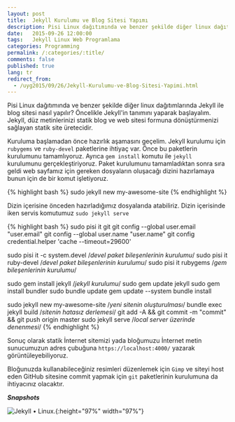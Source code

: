 ```yaml
---
layout: post
title:  Jekyll Kurulumu ve Blog Sitesi Yapımı
description: Pisi Linux dağıtımında ve benzer şekilde diğer linux dağıtımlarında Jekyll ile blog sitesi nasıl  yapılır?
date:   2015-09-26 12:00:00
tags:   Jekyll Linux Web Programlama
categories: Programming
permalink: /:categories/:title/
comments: false
published: true
lang: tr
redirect_from:
  - /uyg2015/09/26/Jekyll-Kurulumu-ve-Blog-Sitesi-Yapimi.html
---
```



Pisi Linux dağıtımında ve benzer şekilde diğer linux dağıtımlarında Jekyll ile blog sitesi nasıl  yapılır? Öncelikle Jekyll'in tanımını yaparak başlayalım. Jekyll, düz metinlerinizi statik blog ve web sitesi formuna dönüştürmenizi sağlayan statik site üretecidir.

Kuruluma başlamadan önce hazırlık aşamasını geçelim. Jekyll kurulumu için ```rubygems``` ve ```ruby-devel``` paketlerine ihtiyaç var. Önce bu paketlerin kurulumunu tamamlıyoruz. Ayrıca ```gem install``` komutu ile ```jekyll``` kurulumunu gerçekleştiriyoruz. Paket kurulumunu tamamladıktan sonra sıra geldi web sayfamız için gereken dosyaların oluşacağı dizini hazırlamaya bunun için de bir komut işletiyoruz. 

{% highlight bash %}
sudo jekyll new my-awesome-site
{% endhighlight %}

Dizin içerisine önceden hazırladığımız dosyalarıda atabiliriz. Dizin içerisinde iken servis komutumuz  ```sudo jekyll serve```

{% highlight bash %}
sudo pisi it git
git config --global user.email "user.email"
git config --global user.name "user.name"
git config credential.helper 'cache --timeout=29600'

sudo pisi it -c system.devel	/*devel paket bileşenlerinin kurulumu*/
sudo pisi it ruby-devel		/*devel paket bileşenlerinin kurulumu*/
sudo pisi it rubygems		/*gem bileşenlerinin kurulumu*/

sudo gem install jekyll			/*jekyll kurulumu*/
sudo gem update jekyll
sudo gem install bundler
sudo bundle update
gem update --system
bundle install

sudo jekyll new my-awesome-site	/*yeni sitenin oluşturulması*/
bundle exec jekyll build	/*sitenin hatasız derlemesi*/
git add -A &&  git commit -m "commit" && git push origin master
sudo jekyll serve	/*local server üzerinde denenmesi*/
{% endhighlight %}

Sonuç olarak statik İnternet sitemizi yada bloğumuzu İnternet metin sunucumuzun adres çubuğuna ```https://localhost:4000/``` yazarak görüntüleyebiliyoruz.

Bloğunuzda kullanabileceğiniz resimleri düzenlemek için ```Gimp``` ve siteyi host eden GitHub sitesine commit yapmak için ```git``` paketlerinin kurulumuna da ihtiyacınız olacaktır.

***Snapshots***



![Jekyll &bull; Linux.](/images/snapshot12.bmp "Jekyll &bull; Linux."){:height="97%" width="97%"}




